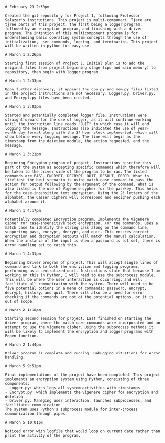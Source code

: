     # February 23 2:30pm

    Created the git repository for Project 1, following Professor Salazar's instructions. This project is multi-component. Tjere are tjree parts of this project, the first being a logger program, followed by an encryption program, and finishing with a driver program. The intention of this multicomponent program is for understanding basic operating system concepts through the use of initialization, user commands, logging, and termination. This project will be written in python for easy use.

    # March 1 2:26pm

    Starting first session of Project 1. Initial plan is to add the original files from project beginning stage (cpu and main memory) to repository, then begin with logger program.

    # March 1 2:33pm

    Upon further discovery, it appears the cpu.py and mem.py files listed in the project instructions are not necessary. Logger.py, Driver.py, and Encrypt.py files have been created.

    # March 1 3:03pm

    Started and potentially completed logger file. Instructions were straightforward for the use of logger, as it will continue working until the instruction line reads "QUIT" in which case it will end logging the message. Instructions also indicated the use of year-month-day format along with the 24 hour clock implemented, which will show before every logging message. The line will begin as the timestamp from the datetime module, the action requested, and the message.

    # March 1 3:21pm

    Beginning Encrypton program of project. Instructions describe this part of the system as accepting specific commands which therefore will be taken to the driver side of the program to be ran. The listed commands are PASS, ENCRYPT, DECRYPT, QUIT, RESULT, ERROR. What is likeliest the best scenario is using match-case command to pass the action for output following by the argument of the command. What is also listed is the use of Vigenere cypher for the passkey. This helps for the case-insensitive text encryption. Using the 26 letters of the alphabet, the Caeser Ciphers will correspond and encipher pushing each alphabet around it.

    # March 1 4:17pm

    Potentially completed Encryption program. Implements the Vigenere cipher for case-insensitive text encryption. For the commands, uses a match case to identify the string pass along on the command line, supporting pass, encrypt, decrypt, and quit. This ensures correct encryption and decryption outputs will match the manual calculation. When the instance of the input is when a password is not set, there is error handling set to catch this.

    # March 1 4:31pm

    Beginning Driver program of project. This will accept single lines of command and link to both the encryption and logging programs, performing as a centralized unit. Instructions state that because I am working on this in Python, I will need to use the subprocess module. This will be where the user interaction is occurring, and will facilitate all communication with the system. There will need to be five potential options in a menu of commands: password, encrypt, decrypt, history, and quit. There will also be a need for error checking if the commands are not of the potential options, or it is out of scope.

    # March 2 1:18pm

    Starting second session for project. Last finished on starting the driver program, where the match case commands were incorporated and an attempt to use the vigenere cipher. Using the subprocess methods it will be likely to implement the encryption and logger programs with Popen function.

    # March 2 1:44pm

    Driver program is complete and running. Debugging situations for error handling.

    # March 5 9:51pm

    Final implementations of the project have been completed. This project implements an encryption system using Python, consisting of three components: 
    - Logger.py: which logs all system activities with timestamps
    - Encrypt.py: which implements the vigenere cipher for encryption and deletion
    - Driver.py: Managing user interaction, launches subprocesses, and facilitates communication
    The system uses Python's subprocess module for inter-process communication through pipes.

    # March 5 10:01pm

    Noticed error with logfile that would loop on current date rather than print the activity of the program.
